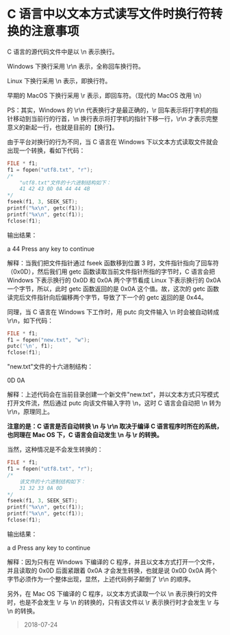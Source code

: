 # C 语言中以文本方式读写文件时换行符转换的注意事项

C 语言的源代码文件中是以 \n 表示换行。

Windows 下换行采用 \r\n 表示，全称回车换行符。

Linux 下换行采用 \n 表示，即换行符。

早期的 MacOS 下换行采用 \r 表示，即回车符。（现代的 MacOS 改用 \n）

PS：其实，Windows 的 \r\n 代表换行才是最正确的，\r 回车表示将打字机的指针移动到当前行的行首，\n 换行表示将打字机的指针下移一行，\r\n 才表示完整意义的新起一行，也就是目前的【换行】。

由于平台对换行的行为不同，当 C 语言在 Windows 下以文本方式读取文件就会出现一个转换，看如下代码：

```c
FILE * f1;
f1 = fopen("utf8.txt", "r");
/*
    "utf8.txt"文件的十六进制结构如下：
    41 42 43 0D 0A 44 44 4B
*/
fseek(f1, 3, SEEK_SET);
printf("%x\n", getc(f1));
printf("%x\n", getc(f1));
fclose(f1);
```

输出结果：

a
44
Press any key to continue

解释：当我们把文件指针通过 fseek 函数移到位置 3 时，文件指针指向了回车符（0x0D），然后我们用 getc 函数读取当前文件指针所指的字节时，C 语言会把 Windows 下表示换行的 0x0D 和 0x0A 两个字节看成 Linux 下表示换行的 0x0A 一个字节，所以，此时 getc 函数返回的是 0x0A 这个值。故，这次的 getc 函数读完后文件指针向后偏移两个字节，导致了下一个的 getc 返回的是 0x44。

同理，当 C 语言在 Windows 下工作时，用 putc 向文件输入 \n 时会被自动转成 \r\n，如下代码：

```c
FILE * f1;
f1 = fopen("new.txt", "w");
putc('\n', f1);
fclose(f1);
```

"new.txt"文件的十六进制结构：

0D 0A

解释：上述代码会在当前目录创建一个新文件"new.txt"，并以文本方式只写模式打开文件流，然后通过 putc 向该文件输入字符 \n，这时 C 语言会自动把 \n 转为 \r\n，原理同上。

**注意的是：C 语言是否自动转换 \n 与 \r\n 取决于编译 C 语言程序时所在的系统，也同理在 Mac OS 下，C 语言会自动发生 \n 与 \r 的转换。**

当然，这种情况是不会发生转换的：

```c
FILE * f1;
f1 = fopen("utf8.txt", "r");
/*
    该文件的十六进制结构如下：
    31 32 33 0A 0D
*/
fseek(f1, 3, SEEK_SET);
printf("%x\n", getc(f1));
printf("%x\n", getc(f1));
fclose(f1);
```

输出结果：

a
d
Press any key to continue

解释：因为只有在 Windows 下编译的 C 程序，并且以文本方式打开一个文件，并且读取的 0x0D 后面紧跟着 0x0A 才会发生转换，也就是说 0x0D 0x0A 两个字节必须作为一个整体出现，显然，上述代码例子颠倒了 \r\n 的顺序。

另外，在 Mac OS 下编译的 C 程序，以文本方式读取一个以 \n 表示换行的文件时，也是不会发生 \r 与 \n 的转换的，只有该文件以 \r 表示换行时才会发生 \r 与 \n 的转换。

> 2018-07-24
